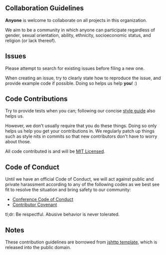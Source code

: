 ## Collaboration Guidelines

__Anyone__ is welcome to collaborate on all projects in this organization.

We aim to be a community in which anyone can participate regardless of gender, sexual orientation, ability, ethnicity, socioeconomic status, and religion (or lack thereof).­


## Issues

Please attempt to search for existing issues before filing a new one.

When creating an issue, try to clearly state how to reproduce the issue, and provide example code if possible. Doing so helps us help __you__! :)

## Code Contributions

Try to provide tests when you can; following our concise [style guide](https://github.com/jshttp/style-guide) also helps us.

However, we don't usually require that you do these things. Doing so only helps us help you get your contributions in.
We regularly patch up things such as style nits in commits so that new contributors don't have to worry about those.

All code contributed is and will be [MIT Licensed](LICENSE).


## Code of Conduct

Until we have an official Code of Conduct, we will act against public and private harassment according to any of the following codes as we best see fit to resolve the situation and bring safety to our community:

- [Conference Code of Conduct](http://confcodeofconduct.com/)
- [Contributor Covenant](https://github.com/Bantik/contributor_covenant/blob/master/CODE_OF_CONDUCT.md)

tl;dr: Be respectful. Abusive behavior is never tolerated.


## Notes

These contribution guidelines are borrowed from [jshttp template](https://github.com/jshttp/style-guide), which is released into the public domain.

